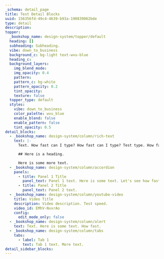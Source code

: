 ```yaml
---
_schema: detail_page
title: Test Detail Blocks
uuid: 156356fd-49c4-4639-b93a-190839062bde
type: detail
description:
topper:
  _bookshop_name: design-system/topper/default
  heading: []
  subheading: Subheading.
  vibe: down_to_business
  background_c: bg-light text-wvu-blue
  heading_c:
  background_layers:
    img_blend_mode:
    img_opacity: 0.4
    pattern:
    pattern_c: bg-white
    pattern_opacity: 0.2
    tint_opacity:
    texture: false
  topper_type: default
  styles:
    vibe: down_to_business
    color_palette: wvu_blue
    enable_blend: false
    enable_pattern: false
    tint_opacity: 0.5
detail_blocks:
  - _bookshop_name: design-system/column/rich-text
    text: |-
      Text. How fast can I type? How fast can I type? Test type. How fast?

      ## Here is a heading.

      Here is some more text.
  - _bookshop_name: design-system/column/accordion
    panels:
      - title: Panel 1 Title
        panel_text: Panel 1 text. Here is some text. Let's see how fast.
      - title: Panel 2 Title
        panel_text: Panel 2 text.
  - _bookshop_name: design-system/column/youtube-video
    title: Video Title
    description: Video description. Test speed.
    video_id: EMhV-NvxrAo
    config:
      edit_mode_only: false
  - _bookshop_name: design-system/column/alert
    text: Text. Here is some text. How fast.
  - _bookshop_name: design-system/column/tabs
    tabs:
      - label: Tab 1
        text: Tab 1 text. More text.
detail_sidebar_blocks:
---
```

